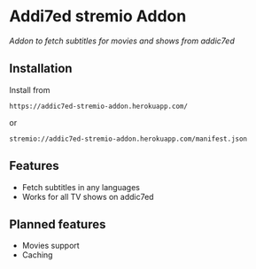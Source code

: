 # Addi7ed stremio Addon
_Addon to fetch subtitles for movies and shows from addic7ed_

## Installation
Install from
```
https://addic7ed-stremio-addon.herokuapp.com/
```
or
```
stremio://addic7ed-stremio-addon.herokuapp.com/manifest.json
```

## Features
- Fetch subtitles in any languages
- Works for all TV shows on addic7ed

## Planned features
- Movies support
- Caching
